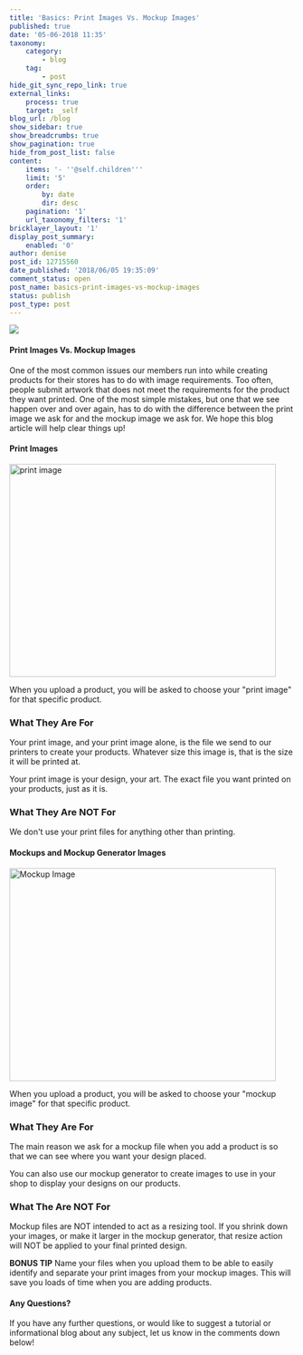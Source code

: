 ```yaml
---
title: 'Basics: Print Images Vs. Mockup Images'
published: true
date: '05-06-2018 11:35'
taxonomy:
    category:
        - blog
    tag:
        - post
hide_git_sync_repo_link: true
external_links:
    process: true
    target: _self
blog_url: /blog
show_sidebar: true
show_breadcrumbs: true
show_pagination: true
hide_from_post_list: false
content:
    items: '- ''@self.children'''
    limit: '5'
    order:
        by: date
        dir: desc
    pagination: '1'
    url_taxonomy_filters: '1'
bricklayer_layout: '1'
display_post_summary:
    enabled: '0'
author: denise
post_id: 12715560
date_published: '2018/06/05 19:35:09'
comment_status: open
post_name: basics-print-images-vs-mockup-images
status: publish
post_type: post
---
```


[![](https://printaura.com/wp-content/uploads/2018/06/print-vs-mockup.jpg)](https://blog.printaura.com/blog/art-resources/basics-print-images-vs-mockup-images)

<h4>Print Images Vs. Mockup Images</h4>
One of the most common issues our members run into while creating products for their stores has to do with image requirements. Too often, people submit artwork that does not meet the requirements for the product they want printed. One of the most simple mistakes, but one that we see happen over and over again, has to do with the difference between the print image we ask for and the mockup image we ask for. We hope this blog article will help clear things up! 

<h4>Print Images</h4>

<img src="https://printaura.com/wp-content/uploads/2018/06/print-image.jpg" alt="print image" width="471" height="376" class="alignnone size-full wp-image-12715581" />

When you upload a product, you will be asked to choose your "print image" for that specific product. 

<h3>What They Are For</h3>

Your print image, and your print image alone, is the file we send to our printers to create your products. Whatever size this image is, that is the size it will be printed at. 

Your print image is your design, your art. The exact file you want printed on your products, just as it is. 

<h3>What They Are <strong>NOT</strong> For</h3>

We don't use your print files for anything other than printing.

<h4>Mockups and Mockup Generator Images</h4>

<img src="https://printaura.com/wp-content/uploads/2018/06/Mockup-Image.jpg" alt="Mockup Image" width="471" height="376" class="alignnone size-full wp-image-12715580" />

When you upload a product, you will be asked to choose your "mockup image" for that specific product. 

<h3>What They Are For</h3>

The main reason we ask for a mockup file when you add a product is so that we can see where you want your design placed. 

You can also use our mockup generator to create images to use in your shop to display your designs on our products. 

<h3>What The Are <strong>NOT</strong> For</h3>

Mockup files are NOT intended to act as a resizing tool. If you shrink down your images, or make it larger in the mockup generator, that resize action will NOT be applied to your final printed design. 

<strong>BONUS TIP</strong>
Name your files when you upload them to be able to easily identify and separate your print images from your mockup images. This will save you loads of time when you are adding products.

<h4>Any Questions?</h4>
If you have any further questions, or would like to suggest a tutorial or informational blog about any subject, let us know in the comments down below!